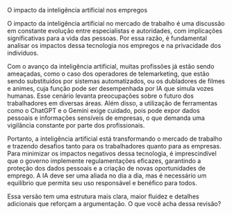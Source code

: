 O impacto da inteligência artificial nos empregos

O impacto da inteligência artificial no mercado de trabalho é uma discussão em constante evolução entre especialistas e autoridades, com implicações significativas para a vida das pessoas. Por essa razão, é fundamental analisar os impactos dessa tecnologia nos empregos e na privacidade dos indivíduos.

Com o avanço da inteligência artificial, muitas profissões já estão sendo ameaçadas, como o caso dos operadores de telemarketing, que estão sendo substituídos por sistemas automatizados, ou os dubladores de filmes e animes, cuja função pode ser desempenhada por IA que simula vozes humanas. Esse cenário levanta preocupações sobre o futuro dos trabalhadores em diversas áreas. Além disso, a utilização de ferramentas como o ChatGPT e o Gemini exige cuidado, pois pode expor dados pessoais e informações sensíveis de empresas, o que demanda uma vigilância constante por parte dos profissionais.

Portanto, a inteligência artificial está transformando o mercado de trabalho e trazendo desafios tanto para os trabalhadores quanto para as empresas. Para minimizar os impactos negativos dessa tecnologia, é imprescindível que o governo implemente regulamentações eficazes, garantindo a proteção dos dados pessoais e a criação de novas oportunidades de emprego. A IA deve ser uma aliada no dia a dia, mas é necessário um equilíbrio que permita seu uso responsável e benéfico para todos.

Essa versão tem uma estrutura mais clara, maior fluidez e detalhes adicionais que reforçam a argumentação. O que você acha dessa revisão?